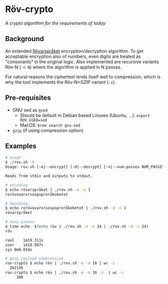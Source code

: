 # Röv-crypto

*A crypto algorithm for the requirements of today*

## Background

An extended [Rövarspråket](https://en.wikipedia.org/wiki/R%C3%B6varspr%C3%A5ket) encryption/decryption algorithm. To get acceptable encryption also of numbers, even digits are treated as "consonants" in the original logic. Also implemented are recursive variants Röv-N (`-n N`) where the algorithm is applied in N passes.

For natural reasons the ciphertext lends itself well to compression, which
is why the tool implements the Röv-N+GZIP variant (`-z`).

## Pre-requisites

* GNU sed as `gsed`
  * Should be default in Debian based Linuxes (Ubuntu, ...): `export ROV_GSED=sed` 
  * MacOS: `brew search gnu-sed`
* `gzip` (if using compression option)

## Examples

```bash
# usage
$ ./rov.sh -h
Usage: rov.sh [-e|--encrypt] [-d|--decrypt] [-n|--num-passes NUM_PASSES=1] [-z|--gzip]

Reads from stdin and outputs to stdout.

# encoding
$ echo rövarspråket | ./rov.sh -e -n 1
rorövovarorsospoproråkoketot

# decoding
$ echo rorövovarorsospoproråkoketot | ./rov.sh -d -n 1
rövarspråket

# many passes
$ time echo  $(echo röv | ./rov.sh -e -n 24 | ./rov.sh -d -n 24)
röv

real	1m19.311s
user	1m18.907s
sys	0m0.654s

# gzip payload compression
rov-crypto $ echo röv | ./rov.sh -e -n 16 | wc -c
  262145
rov-crypto $ echo röv | ./rov.sh -e -n 16 -z  | wc -c
     300
```

